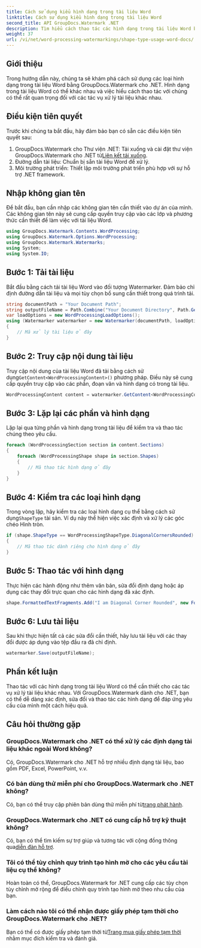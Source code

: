 ```yaml
---
title: Cách sử dụng kiểu hình dạng trong tài liệu Word
linktitle: Cách sử dụng kiểu hình dạng trong tài liệu Word
second_title: API GroupDocs.Watermark .NET
description: Tìm hiểu cách thao tác các hình dạng trong tài liệu Word bằng GroupDocs.Watermark cho .NET. Hướng dẫn này cung cấp hướng dẫn để xử lý tài liệu hiệu quả.
weight: 37
url: /vi/net/word-processing-watermarkings/shape-type-usage-word-docs/
---
```

## Giới thiệu
Trong hướng dẫn này, chúng ta sẽ khám phá cách sử dụng các loại hình dạng trong tài liệu Word bằng GroupDocs.Watermark cho .NET. Hình dạng trong tài liệu Word có thể khác nhau và việc hiểu cách thao tác với chúng có thể rất quan trọng đối với các tác vụ xử lý tài liệu khác nhau.
## Điều kiện tiên quyết
Trước khi chúng ta bắt đầu, hãy đảm bảo bạn có sẵn các điều kiện tiên quyết sau:
1.  GroupDocs.Watermark cho Thư viện .NET: Tải xuống và cài đặt thư viện GroupDocs.Watermark cho .NET từ[Liên kết tải xuống](https://releases.groupdocs.com/Watermark/net/).
2. Đường dẫn tài liệu: Chuẩn bị sẵn tài liệu Word để xử lý.
3. Môi trường phát triển: Thiết lập môi trường phát triển phù hợp với sự hỗ trợ .NET framework.

## Nhập không gian tên
Để bắt đầu, bạn cần nhập các không gian tên cần thiết vào dự án của mình. Các không gian tên này sẽ cung cấp quyền truy cập vào các lớp và phương thức cần thiết để làm việc với tài liệu Word.
```csharp
using GroupDocs.Watermark.Contents.WordProcessing;
using GroupDocs.Watermark.Options.WordProcessing;
using GroupDocs.Watermark.Watermarks;
using System;
using System.IO;
```
## Bước 1: Tải tài liệu
Bắt đầu bằng cách tải tài liệu Word vào đối tượng Watermarker. Đảm bảo chỉ định đường dẫn tài liệu và mọi tùy chọn bổ sung cần thiết trong quá trình tải.
```csharp
string documentPath = "Your Document Path";
string outputFileName = Path.Combine("Your Document Directory", Path.GetFileName(documentPath));
var loadOptions = new WordProcessingLoadOptions();
using (Watermarker watermarker = new Watermarker(documentPath, loadOptions))
{
    // Mã xử lý tài liệu ở đây
}
```
## Bước 2: Truy cập nội dung tài liệu
 Truy cập nội dung của tài liệu Word đã tải bằng cách sử dụng`GetContent<WordProcessingContent>()` phương pháp. Điều này sẽ cung cấp quyền truy cập vào các phần, đoạn văn và hình dạng có trong tài liệu.
```csharp
WordProcessingContent content = watermarker.GetContent<WordProcessingContent>();
```
## Bước 3: Lặp lại các phần và hình dạng
Lặp lại qua từng phần và hình dạng trong tài liệu để kiểm tra và thao tác chúng theo yêu cầu.
```csharp
foreach (WordProcessingSection section in content.Sections)
{
    foreach (WordProcessingShape shape in section.Shapes)
    {
        // Mã thao tác hình dạng ở đây
    }
}
```
## Bước 4: Kiểm tra các loại hình dạng
Trong vòng lặp, hãy kiểm tra các loại hình dạng cụ thể bằng cách sử dụng`ShapeType` tài sản. Ví dụ này thể hiện việc xác định và xử lý các góc chéo Hình tròn.
```csharp
if (shape.ShapeType == WordProcessingShapeType.DiagonalCornersRounded)
{
    // Mã thao tác dành riêng cho hình dạng ở đây
}
```
## Bước 5: Thao tác với hình dạng
Thực hiện các hành động như thêm văn bản, sửa đổi định dạng hoặc áp dụng các thay đổi trực quan cho các hình dạng đã xác định.
```csharp
shape.FormattedTextFragments.Add("I am Diagonal Corner Rounded", new Font("Calibri", 8, FontStyle.Bold), Color.Red, Color.Aqua);
```
## Bước 6: Lưu tài liệu
Sau khi thực hiện tất cả các sửa đổi cần thiết, hãy lưu tài liệu với các thay đổi được áp dụng vào tệp đầu ra đã chỉ định.
```csharp
watermarker.Save(outputFileName);
```

## Phần kết luận
Thao tác với các hình dạng trong tài liệu Word có thể cần thiết cho các tác vụ xử lý tài liệu khác nhau. Với GroupDocs.Watermark dành cho .NET, bạn có thể dễ dàng xác định, sửa đổi và thao tác các hình dạng để đáp ứng yêu cầu của mình một cách hiệu quả.
## Câu hỏi thường gặp
### GroupDocs.Watermark cho .NET có thể xử lý các định dạng tài liệu khác ngoài Word không?
Có, GroupDocs.Watermark cho .NET hỗ trợ nhiều định dạng tài liệu, bao gồm PDF, Excel, PowerPoint, v.v.
### Có bản dùng thử miễn phí cho GroupDocs.Watermark cho .NET không?
 Có, bạn có thể truy cập phiên bản dùng thử miễn phí từ[trang phát hành](https://releases.groupdocs.com/).
### GroupDocs.Watermark cho .NET có cung cấp hỗ trợ kỹ thuật không?
 Có, bạn có thể tìm kiếm sự trợ giúp và tương tác với cộng đồng thông qua[diễn đàn hỗ trợ](https://forum.groupdocs.com/c/watermark/19).
### Tôi có thể tùy chỉnh quy trình tạo hình mờ cho các yêu cầu tài liệu cụ thể không?
Hoàn toàn có thể, GroupDocs.Watermark for .NET cung cấp các tùy chọn tùy chỉnh mở rộng để điều chỉnh quy trình tạo hình mờ theo nhu cầu của bạn.
### Làm cách nào tôi có thể nhận được giấy phép tạm thời cho GroupDocs.Watermark cho .NET?
 Bạn có thể có được giấy phép tạm thời từ[Trang mua giấy phép tạm thời](https://purchase.groupdocs.com/temporary-license/) nhằm mục đích kiểm tra và đánh giá.